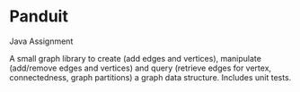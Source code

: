 # Panduit
Java Assignment

A small graph library to create (add edges and vertices), manipulate (add/remove edges and
vertices) and query (retrieve edges for vertex, connectedness, graph partitions) a graph data structure.  Includes unit tests.
